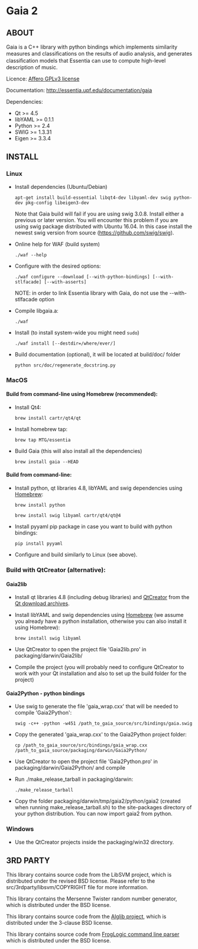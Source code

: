 # Gaia 2

## ABOUT

Gaia is a C++ library with python bindings which implements similarity measures and classiﬁcations on the results of audio analysis, and generates classiﬁcation models that Essentia can use to compute high-level description of music.

Licence: [Affero GPLv3 license](http://www.gnu.org/licenses/agpl.html)

Documentation: http://essentia.upf.edu/documentation/gaia


Dependencies:

  * Qt >= 4.5
  * libYAML >= 0.1.1
  * Python >= 2.4
  * SWIG >= 1.3.31
  * Eigen >= 3.3.4


## INSTALL

### Linux

- Install dependencies (Ubuntu/Debian)

      apt-get install build-essential libqt4-dev libyaml-dev swig python-dev pkg-config libeigen3-dev

   Note that Gaia build will fail if you are using swig 3.0.8. Install either a previous or later version. You will encounter this problem if you are using swig package distributed with Ubuntu 16.04. In this case install the newest swig version from source (https://github.com/swig/swig).

- Online help for WAF (build system)

      ./waf --help

- Configure with the desired options:

      ./waf configure --download [--with-python-bindings] [--with-stlfacade] [--with-asserts]

    NOTE: in order to link Essentia library with Gaia, do not use the --with-stlfacade option

- Compile libgaia.a:

      ./waf

- Install (to install system-wide you might need `sudo`)

      ./waf install [--destdir=/where/ever/]

- Build documentation (optional), it will be located at build/doc/ folder

      python src/doc/regenerate_docstring.py


### MacOS

#### Build from command-line using Homebrew (recommended):
- Install Qt4:

      brew install cartr/qt4/qt

- Install homebrew tap:

      brew tap MTG/essentia


- Build Gaia (this will also install all the dependencies)

      brew install gaia --HEAD

#### Build from command-line:

- Install python, qt libraries 4.8, libYAML and swig dependencies using [Homebrew](http://brew.sh):

      brew install python

      brew install swig libyaml cartr/qt4/qt@4

- Install pyyaml pip package in case you want to build with python bindings:

      pip install pyyaml

- Configure and build similarly to Linux (see above).

### Build with QtCreator (alternative):

#### Gaia2lib

- Install qt libraries 4.8 (including debug libraries) and [QtCreator](https://download.qt.io/archive/qtcreator/4.4/4.4.1/) from the [Qt download archives](https://download.qt.io/archive/qt/4.8/4.8.7/).

- Install libYAML and swig dependencies using [Homebrew](http://brew.sh) (we assume you already have a python installation, otherwise you can also install it using Homebrew):

      brew install swig libyaml

- Use QtCreator to open the project file 'Gaia2lib.pro' in packaging/darwin/Gaia2lib/

- Compile the project (you will probably need to configure QtCreator to work with your Qt installation and also to set up the build folder for the project)

#### Gaia2Python - python bindings

- Use swig to generate the file 'gaia_wrap.cxx' that will be needed to compile 'Gaia2Python':

      swig -c++ -python -w451 /path_to_gaia_source/src/bindings/gaia.swig

- Copy the generated 'gaia_wrap.cxx' to the Gaia2Python project folder:

      cp /path_to_gaia_source/src/bindings/gaia_wrap.cxx /path_to_gaia_source/packaging/darwin/Gaia2Python/

- Use QtCreator to open the project file 'Gaia2Python.pro' in packaging/darwin/Gaia2Python/ and compile

- Run ./make_release_tarball in packaging/darwin:

      ./make_release_tarball

- Copy the folder packaging/darwin/tmp/gaia2/python/gaia2 (created when running make_release_tarball.sh) to the site-packages directory of your python distribution. You can now import gaia2 from python.

### Windows

- Use the QtCreator projects inside the packaging/win32 directory.


## 3RD PARTY

This library contains source code from the LibSVM project, which is distributed under the revised BSD license.
Please refer to the src/3rdparty/libsvm/COPYRIGHT file for more information.

This library contains the Mersenne Twister random number generator, which is distributed under the BSD license.

This library contains source code from the [Alglib project](http://www.alglib.net), which is distributed under the 3-clause BSD license.

This library contains source code from [FrogLogic command line parser](http://www.froglogic.com/pg?id=PublicationsFreeware&category=getopt) which is distributed under the BSD license.
